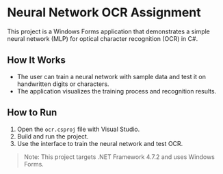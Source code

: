 # Neural Network OCR Assignment

This project is a Windows Forms application that demonstrates a simple neural network (MLP) for optical character recognition (OCR) in C#.

## How It Works
- The user can train a neural network with sample data and test it on handwritten digits or characters.
- The application visualizes the training process and recognition results.

## How to Run
1. Open the `ocr.csproj` file with Visual Studio.
2. Build and run the project.
3. Use the interface to train the neural network and test OCR.

> Note: This project targets .NET Framework 4.7.2 and uses Windows Forms. 